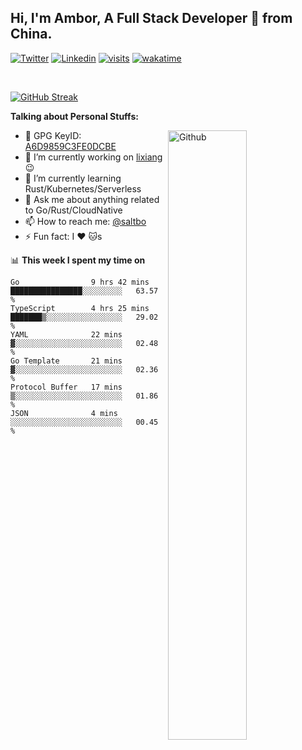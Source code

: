 ## Hi, I'm Ambor, A Full Stack Developer 🚀 from China.

[![Twitter](https://img.shields.io/badge/-saltbo-1ca0f1?style=flat&logo=twitter&logoColor=white)](https://twitter.com/rdsaltbo)
[![Linkedin](https://img.shields.io/badge/-saltbo-blue?style=flat&logo=Linkedin&logoColor=white)](https://www.linkedin.com/in/saltbo/)
[![visits](https://visitor.vercel.app/page/saltbo?color=light-green)](https://github.com/saltbo/)
[![wakatime](https://wakatime.com/badge/user/f82b1c77-faab-48cd-aef5-a12c0aff104b.svg)](https://wakatime.com/@f82b1c77-faab-48cd-aef5-a12c0aff104b)

&nbsp;  

[![GitHub Streak](http://github-readme-streak-stats.herokuapp.com?user=saltbo&hide_border=true&date_format=M%20j%5B%2C%20Y%5D)](https://git.io/streak-stats)

**Talking about Personal Stuffs:**
<!-- Any image aligned to the right. Beware the width  -->
<img width="50%" align="right" alt="Github" src="https://raw.githubusercontent.com/saltbo/saltbo/master/images/git-header.svg" />

- 🤘 GPG KeyID: [A6D9859C3FE0DCBE](https://saltbo.cn/pgp_keys.asc)
- 🔭 I’m currently working on [lixiang](https://www.lixiang.com/) :wink:
- 🌱 I’m currently learning Rust/Kubernetes/Serverless
- 💬 Ask me about anything related to Go/Rust/CloudNative
- 📫 How to reach me: [@saltbo](https://t.me/saltbo)
- ⚡ Fun fact: I :heart: :cat:s


📊 **This week I spent my time on**
<!--START_SECTION:waka-->

```text
Go                9 hrs 42 mins   ████████████████░░░░░░░░░   63.57 %
TypeScript        4 hrs 25 mins   ███████▒░░░░░░░░░░░░░░░░░   29.02 %
YAML              22 mins         ▓░░░░░░░░░░░░░░░░░░░░░░░░   02.48 %
Go Template       21 mins         ▓░░░░░░░░░░░░░░░░░░░░░░░░   02.36 %
Protocol Buffer   17 mins         ▒░░░░░░░░░░░░░░░░░░░░░░░░   01.86 %
JSON              4 mins          ░░░░░░░░░░░░░░░░░░░░░░░░░   00.45 %
```

<!--END_SECTION:waka-->
